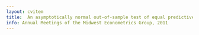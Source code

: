 ```yaml
---
layout: cvitem
title:  An asymptotically normal out-of-sample test of equal predictive accuracy for nested models
info: Annual Meetings of the Midwest Econometrics Group, 2011
---
```


<!--  LocalWords:  cvitem dbframe SQL DBI noweb rw tord backend noweb's totex
 -->
<!--  LocalWords:  GPL
 -->
